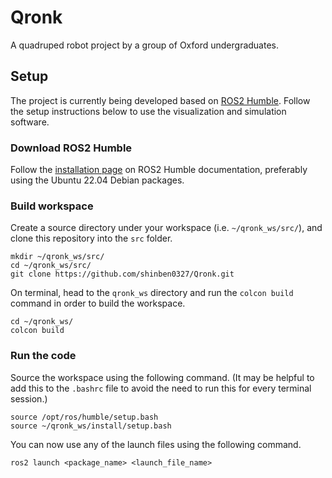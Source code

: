 # Qronk

A quadruped robot project by a group of Oxford undergraduates. 

## Setup

The project is currently being developed based on [ROS2 Humble](https://docs.ros.org/en/humble/index.html). Follow the setup instructions below to use the visualization and simulation software. 

### Download ROS2 Humble

Follow the [installation page](https://docs.ros.org/en/humble/Installation.html) on ROS2 Humble documentation, preferably using the Ubuntu 22.04 Debian packages. 

### Build workspace

Create a source directory under your workspace (i.e. `~/qronk_ws/src/`), and clone this repository into the `src` folder. 

```
mkdir ~/qronk_ws/src/
cd ~/qronk_ws/src/
git clone https://github.com/shinben0327/Qronk.git
```

On terminal, head to the `qronk_ws` directory and run the `colcon build` command in order to build the workspace.

```
cd ~/qronk_ws/
colcon build
```

### Run the code

Source the workspace using the following command. (It may be helpful to add this to the `.bashrc` file to avoid the need to run this for every terminal session.) 

```
source /opt/ros/humble/setup.bash
source ~/qronk_ws/install/setup.bash
```

You can now use any of the launch files using the following command.

```
ros2 launch <package_name> <launch_file_name>
```
